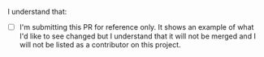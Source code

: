 <!--- WARNING Pull Requests made to this repository cannot be merged -->

I understand that:
<!-- Replace the space between the square brackets with an x when completed -->
- [ ] I'm submitting this PR for reference only. It shows an example of what I'd like to see changed but
  I understand that it will not be merged and I will not be listed as a contributor on this project.
